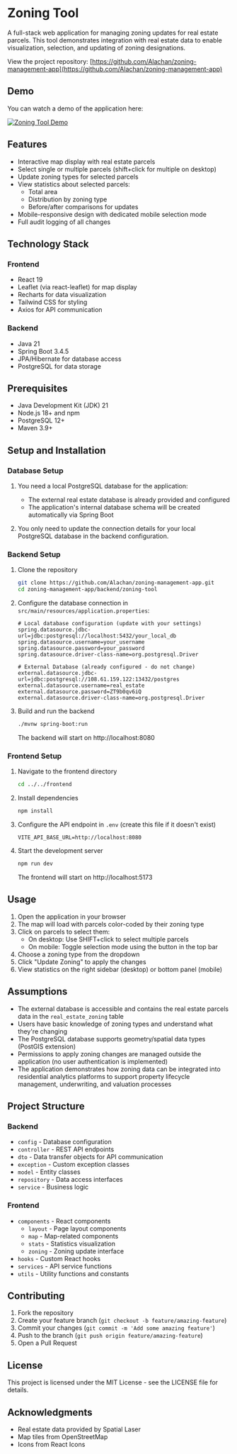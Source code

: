 # Zoning Tool

A full-stack web application for managing zoning updates for real estate parcels. This tool demonstrates integration with real estate data to enable visualization, selection, and updating of zoning designations.

View the project repository: [https://github.com/Alachan/zoning-management-app](https://github.com/Alachan/zoning-management-app)

## Demo

You can watch a demo of the application here:

[![Zoning Tool Demo](https://img.youtube.com/vi/wgRBdqIHHmc/0.jpg)](https://www.youtube.com/watch?v=wgRBdqIHHmc)

## Features

- Interactive map display with real estate parcels
- Select single or multiple parcels (shift+click for multiple on desktop)
- Update zoning types for selected parcels
- View statistics about selected parcels:
  - Total area
  - Distribution by zoning type
  - Before/after comparisons for updates
- Mobile-responsive design with dedicated mobile selection mode
- Full audit logging of all changes

## Technology Stack

### Frontend
- React 19
- Leaflet (via react-leaflet) for map display
- Recharts for data visualization
- Tailwind CSS for styling
- Axios for API communication

### Backend
- Java 21
- Spring Boot 3.4.5
- JPA/Hibernate for database access
- PostgreSQL for data storage

## Prerequisites

- Java Development Kit (JDK) 21
- Node.js 18+ and npm
- PostgreSQL 12+
- Maven 3.9+

## Setup and Installation

### Database Setup

1. You need a local PostgreSQL database for the application:
   - The external real estate database is already provided and configured
   - The application's internal database schema will be created automatically via Spring Boot

2. You only need to update the connection details for your local PostgreSQL database in the backend configuration.

### Backend Setup

1. Clone the repository
   ```bash
   git clone https://github.com/Alachan/zoning-management-app.git
   cd zoning-management-app/backend/zoning-tool
   ```

2. Configure the database connection in `src/main/resources/application.properties`:
   ```properties
   # Local database configuration (update with your settings)
   spring.datasource.jdbc-url=jdbc:postgresql://localhost:5432/your_local_db
   spring.datasource.username=your_username
   spring.datasource.password=your_password
   spring.datasource.driver-class-name=org.postgresql.Driver

   # External Database (already configured - do not change)
   external.datasource.jdbc-url=jdbc:postgresql://108.61.159.122:13432/postgres
   external.datasource.username=real_estate
   external.datasource.password=ZT9b0qv6iQ
   external.datasource.driver-class-name=org.postgresql.Driver
   ```

3. Build and run the backend
   ```bash
   ./mvnw spring-boot:run
   ```
   The backend will start on http://localhost:8080

### Frontend Setup

1. Navigate to the frontend directory
   ```bash
   cd ../../frontend
   ```

2. Install dependencies
   ```bash
   npm install
   ```

3. Configure the API endpoint in `.env` (create this file if it doesn't exist)
   ```
   VITE_API_BASE_URL=http://localhost:8080
   ```

4. Start the development server
   ```bash
   npm run dev
   ```
   The frontend will start on http://localhost:5173

## Usage

1. Open the application in your browser
2. The map will load with parcels color-coded by their zoning type
3. Click on parcels to select them:
   - On desktop: Use SHIFT+click to select multiple parcels
   - On mobile: Toggle selection mode using the button in the top bar
4. Choose a zoning type from the dropdown
5. Click "Update Zoning" to apply the changes
6. View statistics on the right sidebar (desktop) or bottom panel (mobile)

## Assumptions

- The external database is accessible and contains the real estate parcels data in the `real_estate_zoning` table
- Users have basic knowledge of zoning types and understand what they're changing
- The PostgreSQL database supports geometry/spatial data types (PostGIS extension)
- Permissions to apply zoning changes are managed outside the application (no user authentication is implemented)
- The application demonstrates how zoning data can be integrated into residential analytics platforms to support property lifecycle management, underwriting, and valuation processes

## Project Structure

### Backend

- `config` - Database configuration
- `controller` - REST API endpoints
- `dto` - Data transfer objects for API communication
- `exception` - Custom exception classes
- `model` - Entity classes
- `repository` - Data access interfaces
- `service` - Business logic

### Frontend

- `components` - React components
  - `layout` - Page layout components
  - `map` - Map-related components
  - `stats` - Statistics visualization
  - `zoning` - Zoning update interface
- `hooks` - Custom React hooks
- `services` - API service functions
- `utils` - Utility functions and constants

## Contributing

1. Fork the repository
2. Create your feature branch (`git checkout -b feature/amazing-feature`)
3. Commit your changes (`git commit -m 'Add some amazing feature'`)
4. Push to the branch (`git push origin feature/amazing-feature`)
5. Open a Pull Request

## License

This project is licensed under the MIT License - see the LICENSE file for details.

## Acknowledgments

- Real estate data provided by Spatial Laser
- Map tiles from OpenStreetMap
- Icons from React Icons
